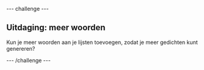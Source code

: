 --- challenge ---

## Uitdaging: meer woorden

Kun je meer woorden aan je lijsten toevoegen, zodat je meer gedichten kunt genereren?

--- /challenge ---